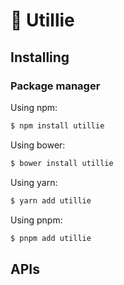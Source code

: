 
# 🧰 Utillie

## Installing

### Package manager

Using npm:

```bash
$ npm install utillie
```

Using bower:

```bash
$ bower install utillie
```

Using yarn:

```bash
$ yarn add utillie
```

Using pnpm:

```bash
$ pnpm add utillie
```

## APIs